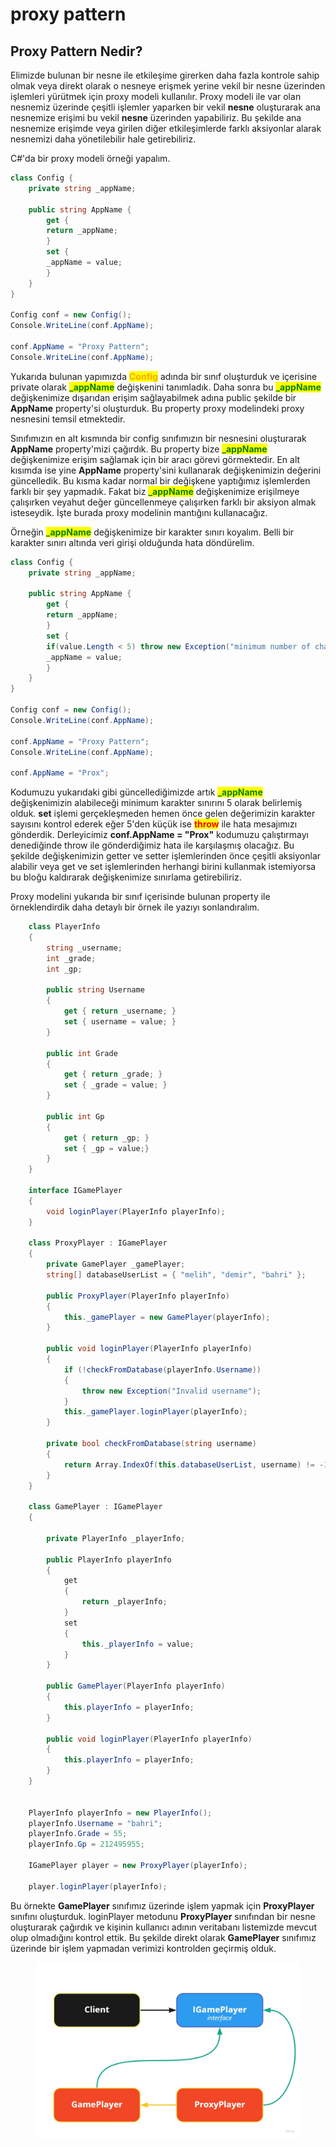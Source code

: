 # proxy pattern

## Proxy Pattern Nedir?

Elimizde bulunan bir nesne ile etkileşime girerken daha fazla kontrole sahip olmak veya direkt olarak o nesneye erişmek yerine vekil bir nesne üzerinden işlemleri yürütmek için proxy modeli kullanılır. Proxy modeli ile var olan nesnemiz üzerinde çeşitli işlemler yaparken bir vekil **nesne** oluşturarak ana nesnemize erişimi bu vekil **nesne** üzerinden yapabiliriz. Bu şekilde ana nesnemize erişimde veya girilen diğer etkileşimlerde farklı aksiyonlar alarak nesnemizi daha yönetilebilir hale getirebiliriz.&#x20;

C#'da bir proxy modeli örneği yapalım.

```csharp
class Config {
    private string _appName;
    
    public string AppName {
        get {
        return _appName;
        }
        set {
        _appName = value;
        }
    }
}

Config conf = new Config();
Console.WriteLine(conf.AppName);

conf.AppName = "Proxy Pattern";
Console.WriteLine(conf.AppName);
```

Yukarıda bulunan yapımızda <mark style="color:orange;">**Config**</mark> adında bir sınıf oluşturduk ve içerisine private olarak <mark style="color:green;">**\_appName**</mark> değişkenini tanımladık. Daha sonra bu <mark style="color:green;">**\_appName**</mark> değişkenimize dışarıdan erişim sağlayabilmek adına public şekilde bir **AppName** property'si oluşturduk. Bu property proxy modelindeki proxy nesnesini temsil etmektedir.&#x20;

Sınıfımızın en alt kısmında bir config sınıfımızın bir nesnesini oluşturarak **AppName** property'mizi çağırdık. Bu property bize <mark style="color:green;">**\_appName**</mark> değişkenimize erişim sağlamak için bir aracı görevi görmektedir. En alt kısımda ise yine **AppName** property'sini kullanarak değişkenimizin değerini güncelledik. Bu kısma kadar normal bir değişkene yaptığımız işlemlerden farklı bir şey yapmadık. Fakat biz <mark style="color:green;">**\_appName**</mark> değişkenimize erişilmeye çalışırken veyahut değer güncellenmeye çalışırken farklı bir aksiyon almak isteseydik. İşte burada proxy modelinin mantığını kullanacağız.

Örneğin <mark style="color:green;">**\_appName**</mark> değişkenimize bir karakter sınırı koyalım. Belli bir karakter sınırı altında veri girişi olduğunda hata döndürelim.&#x20;

```csharp
class Config {
    private string _appName;
    
    public string AppName {
        get {
        return _appName;
        }
        set {
        if(value.Length < 5) throw new Exception("minimum number of characters is 5");
        _appName = value;
        }
    }
}

Config conf = new Config();
Console.WriteLine(conf.AppName);

conf.AppName = "Proxy Pattern";
Console.WriteLine(conf.AppName);

conf.AppName = "Prox";
```

Kodumuzu yukarıdaki gibi güncellediğimizde artık <mark style="color:green;">**\_appName**</mark> değişkenimizin alabileceği minimum karakter sınırını 5 olarak belirlemiş olduk. **set** işlemi gerçekleşmeden hemen önce gelen değerimizin karakter sayısını kontrol ederek eğer 5'den küçük ise <mark style="color:red;">**throw**</mark> ile hata mesajımızı gönderdik. Derleyicimiz **conf.AppName = "Prox"** kodumuzu çalıştırmayı denediğinde throw ile gönderdiğimiz hata ile karşılaşmış olacağız. Bu şekilde değişkenimizin getter ve setter işlemlerinden önce çeşitli aksiyonlar alabilir veya get ve set işlemlerinden herhangi birini kullanmak istemiyorsa bu bloğu kaldırarak değişkenimize sınırlama getirebiliriz.

Proxy modelini yukarıda bir sınıf içerisinde bulunan property ile örneklendirdik daha detaylı bir örnek ile yazıyı sonlandıralım.&#x20;

```csharp
    class PlayerInfo
    {
        string _username;
        int _grade;
        int _gp;

        public string Username
        {
            get { return _username; }
            set { username = value; }
        }
        
        public int Grade
        {
            get { return _grade; }
            set { _grade = value; }
        }
        
        public int Gp
        {
            get { return _gp; }
            set { _gp = value;}
        }
    }
    
    interface IGamePlayer
    {
        void loginPlayer(PlayerInfo playerInfo);
    }
    
    class ProxyPlayer : IGamePlayer
    {
        private GamePlayer _gamePlayer;
        string[] databaseUserList = { "melih", "demir", "bahri" };
       
        public ProxyPlayer(PlayerInfo playerInfo)
        {
            this._gamePlayer = new GamePlayer(playerInfo);
        }

        public void loginPlayer(PlayerInfo playerInfo)
        {
            if (!checkFromDatabase(playerInfo.Username))
            {
                throw new Exception("Invalid username");
            }
            this._gamePlayer.loginPlayer(playerInfo);
        }

        private bool checkFromDatabase(string username)
        {
            return Array.IndexOf(this.databaseUserList, username) != -1;
        }
    }

    class GamePlayer : IGamePlayer
    {

        private PlayerInfo _playerInfo;
        
        public PlayerInfo playerInfo
        {
            get
            {
                return _playerInfo;
            }
            set
            {
                this._playerInfo = value;
            }
        }

        public GamePlayer(PlayerInfo playerInfo)
        {
            this.playerInfo = playerInfo;
        }

        public void loginPlayer(PlayerInfo playerInfo)
        {
            this.playerInfo = playerInfo;
        }
    }


    PlayerInfo playerInfo = new PlayerInfo();
    playerInfo.Username = "bahri";
    playerInfo.Grade = 55;
    playerInfo.Gp = 212495955;

    IGamePlayer player = new ProxyPlayer(playerInfo);

    player.loginPlayer(playerInfo);
```

Bu örnekte **GamePlayer** sınıfımız üzerinde işlem yapmak için **ProxyPlayer** sınıfını oluşturduk. loginPlayer metodunu **ProxyPlayer** sınıfından bir nesne oluşturarak çağırdık ve kişinin kullanıcı adının veritabanı listemizde mevcut olup olmadığını kontrol ettik. Bu şekilde direkt olarak **GamePlayer** sınıfımız üzerinde bir işlem yapmadan verimizi kontrolden geçirmiş olduk.

<figure><img src="../.gitbook/assets/proxy-board.jpg" alt=""><figcaption></figcaption></figure>



